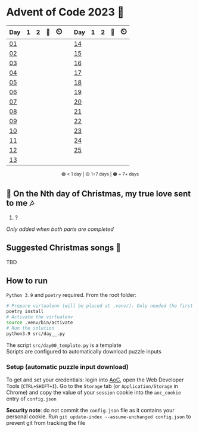 # Advent of Code 2023 🎄

<div align="center">

| Day                                        | 1   | 2   | 📃                        | ⏲️   | | Day                                        | 1   | 2   | 📃                        | ⏲️   |
| ------------------------------------------ | :-: | :-: | :-----------------------: | :--: |-| -------------------------------------------| :-: | :-: | :-----------------------: | :--: |
| [01](https://adventofcode.com/2022/day/1)  |     |     |                           |      | | [14](https://adventofcode.com/2022/day/14) |     |     |                           |      |
| [02](https://adventofcode.com/2022/day/2)  |     |     |                           |      | | [15](https://adventofcode.com/2022/day/15) |     |     |                           |      |
| [03](https://adventofcode.com/2022/day/3)  |     |     |                           |      | | [16](https://adventofcode.com/2022/day/16) |     |     |                           |      |
| [04](https://adventofcode.com/2022/day/4)  |     |     |                           |      | | [17](https://adventofcode.com/2022/day/17) |     |     |                           |      |
| [05](https://adventofcode.com/2022/day/5)  |     |     |                           |      | | [18](https://adventofcode.com/2022/day/18) |     |     |                           |      |
| [06](https://adventofcode.com/2022/day/6)  |     |     |                           |      | | [19](https://adventofcode.com/2022/day/19) |     |     |                           |      |
| [07](https://adventofcode.com/2022/day/7)  |     |     |                           |      | | [20](https://adventofcode.com/2022/day/20) |     |     |                           |      |
| [08](https://adventofcode.com/2022/day/8)  |     |     |                           |      | | [21](https://adventofcode.com/2022/day/21) |     |     |                           |      |
| [09](https://adventofcode.com/2022/day/9)  |     |     |                           |      | | [22](https://adventofcode.com/2022/day/22) |     |     |                           |      |
| [10](https://adventofcode.com/2022/day/10) |     |     |                           |      | | [23](https://adventofcode.com/2022/day/23) |     |     |                           |      |
| [11](https://adventofcode.com/2022/day/11) |     |     |                           |      | | [24](https://adventofcode.com/2022/day/24) |     |     |                           |      |
| [12](https://adventofcode.com/2022/day/12) |     |     |                           |      | | [25](https://adventofcode.com/2022/day/25) |     |     |                           |      |
| [13](https://adventofcode.com/2022/day/13) |     |     |                           |      | |                                            |     |     |                           |      |

<sub>🟢 < 1 day | 🟡 1÷7 days | 🟠 = 7+ days</sub>

</div>

## 🎵 On the Nth day of Christmas, my true love sent to me 🎶

1. ?

*Only added when both parts are completed*

## Suggested Christmas songs 🔔

TBD

## How to run

`Python 3.9` and `poetry` required. From the root folder:

````bash
# Prepare virtualenv (will be placed at .venv/). Only needed the first time
poetry install
# Activate the virtualenv
source .venv/bin/activate
# Run the solution
python3.9 src/day__.py
````

The script `src/day00_template.py` is a template  
Scripts are configured to automatically download puzzle inputs

### Setup (automatic puzzle input download)

To get and set your credentials: login into [AoC](https://adventofcode.com/), open the Web Developer Tools (`CTRL+SHIFT+I`). Go to the `Storage` tab (or `Application/Storage` in Chrome) and copy the value of your `session` cookie into the `aoc_cookie` entry of `config.json`

**Security note**: do not commit the `config.json` file as it contains your personal cookie. Run `git update-index --assume-unchanged config.json` to prevent git from tracking the file
